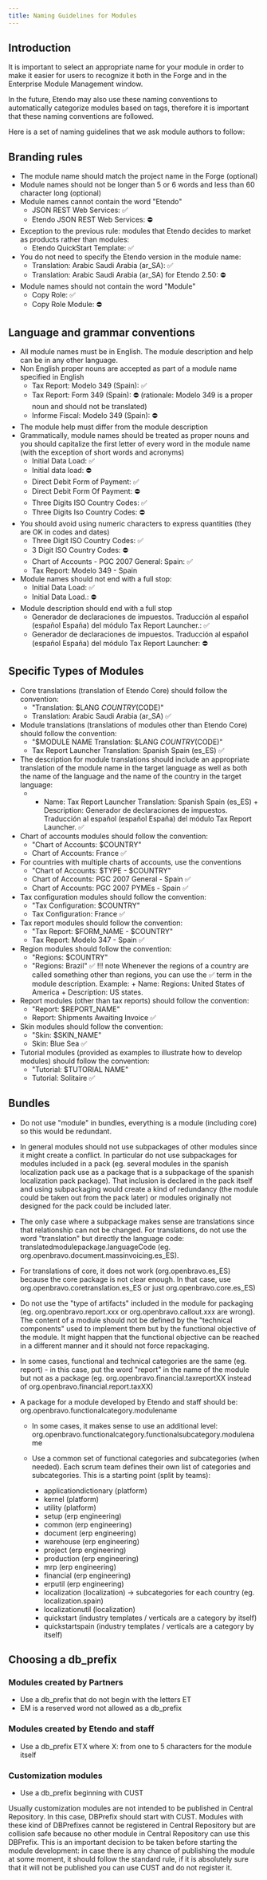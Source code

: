 ```yaml
---
title: Naming Guidelines for Modules
---
```

## Introduction

It is important to select an appropriate name for your module in order to make it easier for users to recognize it both in the Forge and in the Enterprise Module Management window.

In the future, Etendo may also use these naming conventions to automatically categorize modules based on tags, therefore it is important that these naming conventions are followed.

Here is a set of naming guidelines that we ask module authors to follow:

## Branding rules

- The module name should match the project name in the Forge (optional)
- Module names should not be longer than 5 or 6 words and less than 60 character long (optional)
- Module names cannot contain the word "Etendo"
    - JSON REST Web Services: :white_check_mark:
    - Etendo JSON REST Web Services: :no_entry:
- Exception to the previous rule: modules that Etendo decides to market as products rather than modules:
    - Etendo QuickStart Template: :white_check_mark:
- You do not need to specify the Etendo version in the module name:
    - Translation: Arabic Saudi Arabia (ar_SA): :white_check_mark:
    - Translation: Arabic Saudi Arabia (ar_SA) for Etendo 2.50: :no_entry:
- Module names should not contain the word "Module"
    - Copy Role: :white_check_mark:
    - Copy Role Module: :no_entry:

## Language and grammar conventions

- All module names must be in English. The module description and help can be in any other language.
- Non English proper nouns are accepted as part of a module name specified in English
    - Tax Report: Modelo 349 (Spain): :white_check_mark:
    - Tax Report: Form 349 (Spain): :no_entry: (rationale: Modelo 349 is a proper noun and should not be  translated)
    - Informe Fiscal: Modelo 349 (Spain): :no_entry:
- The module help must differ from the module description
- Grammatically, module names should be treated as proper nouns and you should capitalize the first letter of every word in the module name (with the exception of short words and acronyms)
    - Initial Data Load: :white_check_mark:
    - Initial data load: :no_entry:
    - Direct Debit Form of Payment: :white_check_mark:
    - Direct Debit Form Of Payment: :no_entry:
    - Three Digits ISO Country Codes: :white_check_mark:
    - Three Digits Iso Country Codes: :no_entry:
- You should avoid using numeric characters to express quantities (they are OK in codes and dates)
    - Three Digit ISO Country Codes: :white_check_mark:
    - 3 Digit ISO Country Codes: :no_entry:
    - Chart of Accounts - PGC 2007 General: Spain: :white_check_mark:
    - Tax Report: Modelo 349 - Spain
- Module names should not end with a full stop:
    - Initial Data Load: :white_check_mark:
    - Initial Data Load.: :no_entry:
- Module description should end with a full stop
    - Generador de declaraciones de impuestos. Traducción al español (español España) del módulo Tax Report Launcher.: :white_check_mark:
    - Generador de declaraciones de impuestos. Traducción al español (español España) del módulo Tax Report Launcher: :no_entry:

## Specific Types of Modules

- Core translations (translation of Etendo Core) should follow the convention:
    - "Translation: $LANG $COUNTRY ($CODE)"
    - Translation: Arabic Saudi Arabia (ar_SA) :white_check_mark:
- Module translations (translations of modules other than Etendo Core) should follow the convention:
    - "$MODULE NAME Translation: $LANG $COUNTRY ($CODE)"
    - Tax Report Launcher Translation: Spanish Spain (es_ES) :white_check_mark:
- The description for module translations should include an appropriate translation of the module name in the target language as well as both the name of the language and the name of the country in the target language:
    - + Name: Tax Report Launcher Translation: Spanish Spain (es_ES) + Description: Generador de declaraciones de impuestos. Traducción al español (español España) del módulo Tax Report Launcher. :white_check_mark:
- Chart of accounts modules should follow the convention:
    - "Chart of Accounts: $COUNTRY"
    - Chart of Accounts: France :white_check_mark:
- For countries with multiple charts of accounts, use the conventions
    - "Chart of Accounts: $TYPE - $COUNTRY"
    - Chart of Accounts: PGC 2007 General - Spain :white_check_mark:
    - Chart of Accounts: PGC 2007 PYMEs - Spain :white_check_mark:
- Tax configuration modules should follow the convention:
    - "Tax Configuration: $COUNTRY"
    - Tax Configuration: France :white_check_mark:
- Tax report modules should follow the convention:
    - "Tax Report: $FORM_NAME - $COUNTRY"
    - Tax Report: Modelo 347 - Spain :white_check_mark:
- Region modules should follow the convention:
    - "Regions: $COUNTRY"
    - "Regions: Brazil" :white_check_mark:
    !!! note
        Whenever the regions of a country are called something other than regions, you can use the :white_check_mark: term in the module description. Example: + Name: Regions: United States of America + Description: US states.
- Report modules (other than tax reports) should follow the convention:
    - "Report: $REPORT_NAME"
    - Report: Shipments Awaiting Invoice :white_check_mark:
- Skin modules should follow the convention:
    - "Skin: $SKIN_NAME"
    - Skin: Blue Sea :white_check_mark:
- Tutorial modules (provided as examples to illustrate how to develop modules) should follow the convention:
    - "Tutorial: $TUTORIAL NAME"
    - Tutorial: Solitaire :white_check_mark:

## Bundles

- Do not use "module" in bundles, everything is a module (including core) so this would be redundant.
- In general modules should not use subpackages of other modules since it might create a conflict. In particular do not use subpackages for modules included in a pack (eg. several modules in the spanish localization pack use as a package that is a subpackage of the spanish localization pack package). That inclusion is declared in the pack itself and using subpackaging would create a kind of redundancy (the module could be taken out from the pack later) or modules originally not designed for the pack could be included later.
- The only case where a subpackage makes sense are translations since that relationship can not be changed.
For translations, do not use the word "translation" but directly the language code: translatedmodulepackage.languageCode (eg. org.openbravo.document.massinvoicing.es_ES).
- For translations of core, it does not work (org.openbravo.es_ES) because the core package is not clear enough. In that case, use org.openbravo.coretranslation.es_ES or just org.openbravo.core.es_ES)
- Do not use the "type of artifacts" included in the module for packaging (eg. org.openbravo.report.xxx or org.openbravo.callout.xxx are wrong). The content of a module should not be defined by the "technical components" used to implement them but by the functional objective of the module. It might happen that the functional objective can be reached in a different manner and it should not force repackaging.
- In some cases, functional and technical categories are the same (eg. report) - in this case, put the word "report" in the name of the module but not as a package (eg. org.openbravo.financial.taxreportXX instead of org.openbravo.financial.report.taxXX)
- A package for a module developed by Etendo and staff should be:
org.openbravo.functionalcategory.modulename

    - In some cases, it makes sense to use an additional level:
        org.openbravo.functionalcategory.functionalsubcategory.modulename

    - Use a common set of functional categories and subcategories (when needed). Each scrum team defines their own list of categories and subcategories. This is a starting point (split by teams):

        - applicationdictionary (platform)
        - kernel (platform)
        - utility (platform)
        - setup (erp engineering)
        - common (erp engineering)
        - document (erp engineering)
        - warehouse (erp engineering)
        - project (erp engineering)
        - production (erp engineering)
        - mrp (erp engineering)
        - financial (erp engineering)
        - erputil (erp engineering)
        - localization (localization) ->  subcategories for each country (eg. localization.spain)
        - localizationutil (localization)
        - quickstart (industry templates / verticals are a category by itself)
        - quickstartspain (industry templates / verticals are a category by itself)

## Choosing a db_prefix

### Modules created by Partners
- Use a db_prefix that do not begin with the letters ET
- EM is a reserved word not allowed as a db_prefix

### Modules created by Etendo and staff
- Use a db_prefix ETX where X: from one to 5 characters for the module itself

### Customization modules
- Use a db_prefix beginning with CUST

Usually customization modules are not intended to be published in Central Repository. In this case, DBPrefix should start with CUST. Modules with these kind of DBPrefixes cannot be registered in Central Repository but are collision safe because no other module in Central Repository can use this DBPrefix. This is an important decision to be taken before starting the module development: in case there is any chance of publishing the module at some moment, it should follow the standard rule, if it is absolutely sure that it will not be published you can use CUST and do not register it.